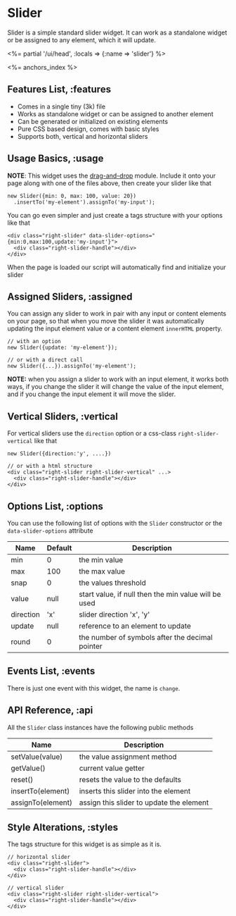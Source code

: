 # Slider

Slider is a simple standard slider widget. It can work as a standalone widget or be assigned
to any element, which it will update.

<%= partial '/ui/head', :locals => {:name => 'slider'} %>

<%= anchors_index %>

## Features List, :features

* Comes in a single tiny (3k) file
* Works as standalone widget or can be assigned to another element
* Can be generated or initialized on existing elements
* Pure CSS based design, comes with basic styles
* Supports both, vertical and horizontal sliders

## Usage Basics, :usage

__NOTE__: This widget uses the [drag-and-drop](/goods/drag-and-drop) module. Include it onto your page along
with one of the files above, then create your slider like that

    new Slider({min: 0, max: 100, value: 20})
      .insertTo('my-element').assignTo('my-input');

You can go even simpler and just create a tags structure with your options like that

    <div class="right-slider" data-slider-options="{min:0,max:100,update:'my-input'}">
      <div class="right-slider-handle"></div>
    </div>

When the page is loaded our script will automatically find and initialize your slider

## Assigned Sliders, :assigned

You can assign any slider to work in pair with any input or content elements on your page,
so that when you move the slider it was automatically updating the input element value or a
content element `innerHTML` property.

    // with an option
    new Slider({update: 'my-element'});

    // or with a direct call
    new Slider({...}).assignTo('my-element');

__NOTE:__ when you assign a slider to work with an input element, it works both ways, if you
change the slider it will change the value of the input element, and if you change the input
element it will move the slider.

## Vertical Sliders, :vertical

For vertical sliders use the `direction` option or a css-class `right-slider-vertical` like that

    new Slider({direction:'y', ....})

    // or with a html structure
    <div class="right-slider right-slider-vertical" ...>
      <div class="right-slider-handle"></div>
    </div>


## Options List, :options

You can use the following list of options with the `Slider` constructor or the `data-slider-options` attribute

Name      | Default | Description
----------|---------|----------------------------------------------------------------
min       | 0       | the min value
max       | 100     | the max value
snap      | 0       | the values threshold
value     | null    | start value, if null then the min value will be used
direction | 'x'     | slider direction 'x', 'y'
update    | null    | reference to an element to update
round     | 0       | the number of symbols after the decimal pointer


## Events List, :events

There is just one event with this widget, the name is `change`.


## API Reference, :api

All the `Slider` class instances have the following public methods

Name              | Description
------------------|----------------------------------------------------------------
setValue(value)   | the value assignment method
getValue()        | current value getter
reset()           | resets the value to the defaults
insertTo(element) | inserts this slider into the element
assignTo(element) | assign this slider to update the element


## Style Alterations, :styles

The tags structure for this widget is as simple as it is.

    // horizontal slider
    <div class="right-slider">
      <div class="right-slider-handle"></div>
    </div>

    // vertical slider
    <div class="right-slider right-slider-vertical">
      <div class="right-slider-handle"></div>
    </div>
